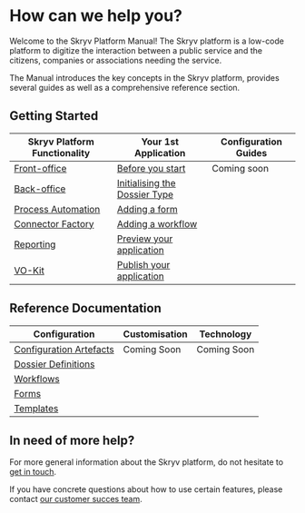 # How can we help you? <!-- {docsify-ignore-all} -->

Welcome to the Skryv Platform Manual! The Skryv platform is a low-code platform to digitize the interaction between a public service and the citizens, companies or associations needing the service.

The Manual introduces the key concepts in the Skryv platform, provides several guides as well as a comprehensive reference section.

## Getting Started

| Skryv Platform Functionality                                           | Your 1st Application                                                                                       | Configuration Guides |
|------------------------------------------------------------------------|------------------------------------------------------------------------------------------------------------|----------------------|
| [Front-office](/getting-started/skryv-intro.md#front-office)           | [Before you start](/getting-started/before-you-start.md)                                                   | Coming soon          |
| [Back-office](/getting-started/skryv-intro.md#back-office)             | [Initialising the Dossier Type](/getting-started/your-1st-application.md#setting-up-your-1st-dossier-type) |                      |
| [Process Automation](/getting-started/skryv-intro.md#automation)       | [Adding a form](/getting-started/your-1st-application.md#setting-up-your-1st-form)                                                              |                      |
| [Connector Factory](/getting-started/skryv-intro.md#connector-factory) | [Adding a workflow](/getting-started/your-1st-application.md#setting-up-your-1st-workflow)                                                      |                      |
| [Reporting](/getting-started/skryv-intro.md#reporting)                 | [Preview your application](/getting-started/your-1st-application.md#preview-your-1st-application)                                                                                   |                      |
| [VO-Kit](/getting-started/skryv-intro.md#vo-kit)                       | [Publish your application](/getting-started/your-1st-application.md#publish-your-1st-version)                                            |                      |

## Reference Documentation

| Configuration                                         | Customisation | Technology  |
|-------------------------------------------------------|---------------|-------------|
| [Configuration Artefacts](/config-reference/index.md) | Coming Soon   | Coming Soon |
| [Dossier Definitions](/config-reference/dosdefs.md)   |               |             |
| [Workflows](/config-reference/workflows.md)           |               |             |
| [Forms](/config-reference/forms.md)                   |               |             |
| [Templates](/config-reference/templates.md)           |               |             |



## In need of more help?

For more general information about the Skryv platform, do not hesitate to [get in touch](mailto:sales@skryv.com).

If you have concrete questions about how to use certain features, please contact [our customer succes team](mailto:support@skryv.com).



